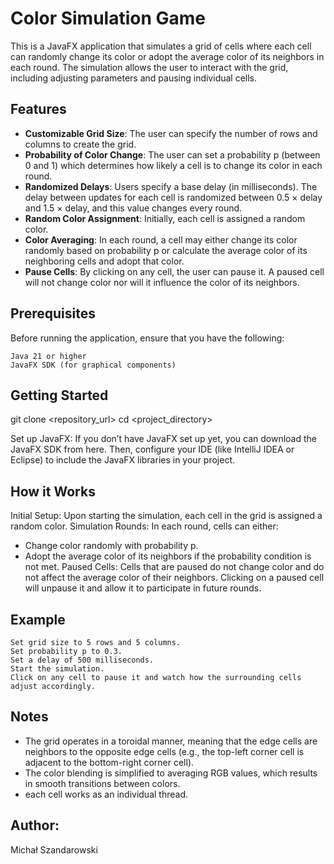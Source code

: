 # Color Simulation Game

This is a JavaFX application that simulates a grid of cells where each cell can randomly change its color or adopt the average color of its neighbors in each round. The simulation allows the user to interact with the grid, including adjusting parameters and pausing individual cells.
## Features

- **Customizable Grid Size**: The user can specify the number of rows and columns to create the grid.
- **Probability of Color Change**: The user can set a probability p (between 0 and 1) which determines how likely a cell is to change its color in each round.
- **Randomized Delays**: Users specify a base delay (in milliseconds). The delay between updates for each cell is randomized between 0.5 × delay and 1.5 × delay, and this value changes every round.
- **Random Color Assignment**: Initially, each cell is assigned a random color.
- **Color Averaging**: In each round, a cell may either change its color randomly based on probability p or calculate the average color of its neighboring cells and adopt that color.
- **Pause Cells**: By clicking on any cell, the user can pause it. A paused cell will not change color nor will it influence the color of its neighbors.

## Prerequisites

Before running the application, ensure that you have the following:

    Java 21 or higher
    JavaFX SDK (for graphical components)

## Getting Started

git clone <repository_url>
cd <project_directory>

Set up JavaFX: If you don’t have JavaFX set up yet, you can download the JavaFX SDK from here. Then, configure your IDE (like IntelliJ IDEA or Eclipse) to include the JavaFX libraries in your project.

## How it Works

Initial Setup: Upon starting the simulation, each cell in the grid is assigned a random color.
Simulation Rounds: In each round, cells can either:
- Change color randomly with probability p.
- Adopt the average color of its neighbors if the probability condition is not met.
Paused Cells: Cells that are paused do not change color and do not affect the average color of their neighbors. Clicking on a paused cell will unpause it and allow it to participate in future rounds.

## Example

    Set grid size to 5 rows and 5 columns.
    Set probability p to 0.3.
    Set a delay of 500 milliseconds.
    Start the simulation.
    Click on any cell to pause it and watch how the surrounding cells adjust accordingly.

## Notes

- The grid operates in a toroidal manner, meaning that the edge cells are neighbors to the opposite edge cells (e.g., the top-left corner cell is adjacent to the bottom-right corner cell).
- The color blending is simplified to averaging RGB values, which results in smooth transitions between colors.
- each cell works as an individual thread.

## Author:
Michał Szandarowski

